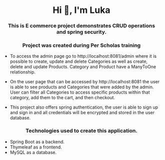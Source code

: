 <h1 align="center">Hi 👋, I'm Luka</h1>
<h3 align="center">This is E commerce project demonstrates CRUD operations
and spring security. </h3>
<h3 align="center">Project was created during Per Scholas training</h3>

* To access the admin page go to http://localhost:8081/admin where it is possible to create,  update and delete Categories as well as create, delete and update Products. Category and Product have a ManyToOne relationship.

* On the user page that can be accessed by http://localhost:8081 the user is able to see products and Categories that were added by the admin. User can filter all Categories to access specific products within that category, add them to the cart, and then checkout.

* This project also offers spring authentication, the user is able to sign up and sign in and all credentials will be encrypted and stored in the user database.


<h3 align="center">Technologies used to create this application.</h3>

* Spring Boot as a backend.
* Thymeleaf as a frontend.
* MySQL as a database.
